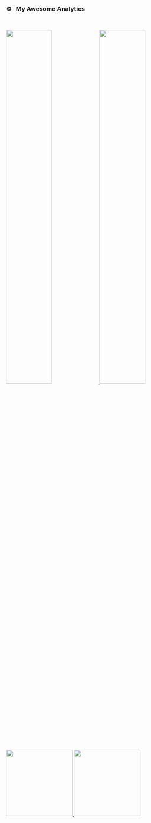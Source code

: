 ### ⚙️ &nbsp; My Awesome Analytics

<br/>
<p align="left">
  <a href="https://github.com/BeatBrackerz">
  <img width="49.5%" src="https://github-readme-stats-eight-theta.vercel.app/api?username=BeatBrackerz&show_icons=true&theme=algolia&include_all_commits=true&count_private=true&hide_border=true" />
    <img width="49.5%" src="https://github-readme-streak-stats.herokuapp.com/?user=BeatBrackerz&theme=algolia&hide_border=true" />
  </a>
</p>

<p align="left">
  <a href="https://github.com/BeatBrackerz">
  <img height="180em" src="https://github-readme-stats-eight-theta.vercel.app/api/top-langs/?username=AVS1508&layout=compact&langs_count=8&theme=algolia&hide_border=true" />
    <img height="180em" src="https://github-readme-stats.vercel.app/api/wakatime?username=@BeatBrackerz&langs_count=8&theme=algolia&hide_border=true" />
  </a>
</p>

<!---
BeatBrackerz/BeatBrackerz is a ✨ special ✨ repository because its `README.md` (this file) appears on your GitHub profile.
You can click the Preview link to take a look at your changes.
--->
